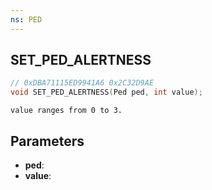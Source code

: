 ```yaml
---
ns: PED
---
```

## SET_PED_ALERTNESS

```c
// 0xDBA71115ED9941A6 0x2C32D9AE
void SET_PED_ALERTNESS(Ped ped, int value);
```

```
value ranges from 0 to 3.  
```

## Parameters
* **ped**: 
* **value**: 

